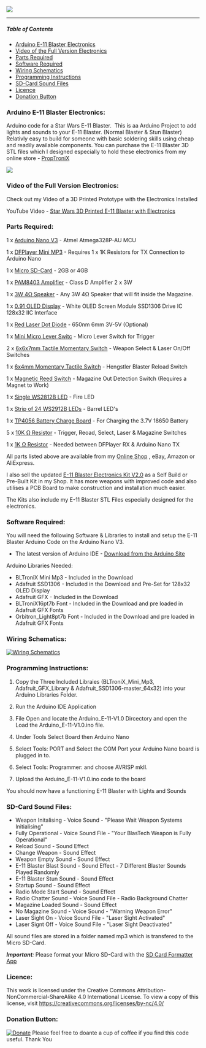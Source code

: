 ![](https://GalacticProps.co.uk/GitHub/Blaster_Scope/GitHub_Logo.jpg)


------------

##### *Table of Contents*

- [Arduino E-11 Blaster Electronics](#arduino-e-11-blaster-electronics)
- [Video of the Full Version Electronics](#video-of-the-full-version-electronics)
- [Parts Required](#parts-required)
- [Software Required](#software-required)
- [Wiring Schematics](#wiring-schematics)
- [Programming Instructions](#programming-instructions)
- [SD-Card Sound Files](#sd-card-sound-files)
- [Licence](#licence)
- [Donation Button](#donation-button)

### Arduino E-11 Blaster Electronics:

Arduino code for a Star Wars E-11 Blaster. 
This is aa Arduino Project to add lights and sounds to your E-11 Blaster. (Normal Blaster & Stun Blaster)
Relativly easy to build for someone with basic soldering skills using cheap and readily available components.
You can purchase the E-11 Blaster 3D STL files which I designed especially to hold these electronics from my online store - [PropTroniX](https://proptronix.co.uk/prop_stl_files/e-11-blaster-stl-files "PropTroniX")

![](https://www.galacticprops.co.uk/GitHub/E-11_Blaster/GitHub_E-11_1.png)

### Video of the Full Version Electronics:

Check out my Video of a 3D Printed Prototype with the Electronics Installed

YouTube Video - [Star Wars 3D Printed E-11 Blaster with Electronics](https://youtu.be/4NYTuRMlmhI "Star Wars 3D Printed E-11 Blaster with Electronics")

###  Parts Required:

1 x [Arduino Nano V3](https://proptronix.co.uk/arduino_components/microcontrollers/arduino-nano-v3-0 "Arduino Nano V3") - Atmel Atmega328P-AU MCU

1 x [DFPlayer Mini MP3](https://proptronix.co.uk/arduino_components/audio_components/dfplayer_mini_mp3 "DFPlayer Mini MP3") - Requires 1 x 1K Resistors for TX Connection to Arduino Nano

1 x [Micro SD-Card](https://proptronix.co.uk/arduino_components/audio_components/4gb-micro-sd-card "Micro SD-Card") - 2GB or 4GB

1 x [PAM8403 Amplifier](https://proptronix.co.uk/arduino_components/audio_components/pam8403-class-d-amplifier "PAM8403 Amplifier") - Class D Amplifier 2 x 3W

1 x [3W 4Ω Speaker](https://proptronix.co.uk/arduino_components/speakers/3w-4-ohm-speaker-with-lead "3W 4Ω Speaker") - Any 3W 4Ω Speaker that will fit inside the Magazine.

1 x [0.91 OLED Display](https://proptronix.co.uk/arduino_components/oled_displays/0-91-oled-display "0.91 OLED Display") - White OLED Screen Module SSD1306 Drive IC 128x32 IIC Interface

1 x [Red Laser Dot Diode](https://proptronix.co.uk/arduino_components/leds/red-dot-laser-diode-led "Red Laser Dot Diode") - 650nm 6mm 3V-5V (Optional)

1 x [Mini Micro Lever Switc](https://proptronix.co.uk/other_components/switches/micro-limit-lever-switch " Mini Micro Lever Switc") - Micro Lever Switch for Trigger

2 x [6x6x7mm Tactile Momentary Switch](https://proptronix.co.uk/other_components/switches/6mm-tactile-switch "6x6x7mm Tactile Momentary Switch") - Weapon Select & Laser On/Off Switches

1 x [6x4mm Momentary Tactile Switch](https://proptronix.co.uk/other_components/switches/6x4x5-mm-tactile-switch "6x4mm Momentary Tactile Switch") - Hengstler Blaster Reload Switch

1 x [Magnetic Reed Switch](https://proptronix.co.uk/other_components/switches/magnetic-reed-switch "Magnetic Reed Switch") - Magazine Out Detection Switch (Requires a Magnet to Work)

1 x [Single WS2812B LED](https://proptronix.co.uk/arduino_components/leds/single-rgb-neopixel-led "Single WS2812B LED") - Fire LED

1 x [Strip of 24 WS2912B LEDs](https://proptronix.co.uk/arduino_components/leds/e-11-blaster-neopixel-strip "Strip of 24 WS2912B LEDs") - Barrel LED's

1 x [TP4056 Battery Charge Board](https://proptronix.co.uk/other_components/battery_circuit_boards/usb-battery-charger-tp4056 "TP4056 Battery Charge Board") - For Charging the 3.7V 18650 Battery

5 x [10K Ω Resistor](https://proptronix.co.uk/other_components/resistors/1-4w-carbon-film-resistors "10K Ω Resistor") - Trigger, Reoad, Select, Laser & Magazine Switches

1 x [1K Ω Resistor](https://proptronix.co.uk/other_components/resistors/1-4w-carbon-film-resistors "1K Ω Resistor") - Needed between DFPlayer RX & Arduino Nano TX

All parts listed above are available from my [Online Shop](https://proptronix.co.uk "Online Shop") , eBay, Amazon or AliExpress.

I also sell the updated [E-11 Blaster Electronics Kit V2.0](https://proptronix.co.uk/prop-electronics/e-11-blaster-electronics-kit-v2 "E-11 Blaster Electronics Kit V2.0") as a Self Build or Pre-Built Kit in my Shop. It has more weapons with improved code and also utilises a PCB Board to make construction and installation much easier.

The Kits also include my E-11 Blaster STL Files especially designed for the electronics.

###  Software Required:

You will need the following Software & Libraries to install and setup the E-11 Blaster Arduino Code on the Arduino Nano V3.
- The latest version of Arduino IDE - [Download from the Arduino Site](https://www.arduino.cc/en/Main/Software "Download from the Arduino Site")

Arduino Libraries Needed:

- BLTroniX Mini Mp3 - Included in the Download
- Adafruit SSD1306 - Included in the Download and Pre-Set for 128x32 OLED Display
- Adafruit GFX - Included in the Download
- BLTroniX16pt7b Font - Included in the Download and pre loaded in Adafruit GFX Fonts
- Orbitron_Light8pt7b Font - Included in the Download and pre loaded in Adafruit GFX Fonts

###  Wiring Schematics:

[![Wiring Schematics](https://www.galacticprops.co.uk/GitHub/E-11_Blaster/GitHub_E-11_Schematics.png "Wiring Schematics")](https://www.galacticprops.co.uk/GitHub/E-11_Blaster/GitHub_E-11_Schematics.png "Wiring Schematics")

###  Programming Instructions:

1. Copy the Three Included Libraies (BLTroniX_Mini_Mp3, Adafruit_GFX_Library & Adafruit_SSD1306-master_64x32) into your Arduino Libraries Folder.

2. Run the Arduino IDE Application

3. File Open and locate the Arduino_E-11-V1.0 Dircectory and open the Load the Arduino_E-11-V1.0.ino file.

4. Under Tools Select Board then Arduino Nano

5. Select Tools: PORT and Select the COM Port your Arduino Nano board is plugged in to.

6. Select Tools: Programmer: and choose AVRISP mkII.

7. Upload the Arduino_E-11-V1.0.ino code to the board

You should now have a functioning E-11 Blaster with Lights and Sounds

### SD-Card Sound Files:

- Weapon Initalising - Voice Sound - "Please Wait Weapon Systems Initialising"
- Fully Operational - Voice Sound File - "Your BlasTech Weapon is Fully Operational"
- Reload Sound - Sound Effect
- Change Weapon - Sound Effect
- Weapon Empty Sound - Sound Effect
- E-11 Blaster Blast Sound - Sound Effect - 7 Different Blaster Sounds Played Randomly
- E-11 Blaster Stun Sound - Sound Effect
- Startup Sound - Sound Effect
- Radio Mode Start Sound - Sound Effect
- Radio Chatter Sound - Voice Sound File - Radio Background Chatter
- Magazine Loaded Sound - Sound Effect
- No Magazine Sound - Voice Sound - "Warning Weapon Error"
- Laser Sight On - Voice Sound File - "Laser Sight Activated"
- Laser Signt Off - Voice Sound File - "Laser Sight Deactivated"

All sound files are stored in a folder named mp3 which is transfered to the Micro SD-Card.

***Important**:*
Please  format your Micro SD-Card with the [SD Card Formatter App](https://www.sdcard.org/downloads/formatter/ "SD Card Formatter App")

###  Licence:

This work is licensed under the Creative Commons Attribution-NonCommercial-ShareAlike 4.0 International License.
To view a copy of this license, visit https://creativecommons.org/licenses/by-nc/4.0/


### Donation Button:
[![Donate](https://img.shields.io/badge/Donate-PayPal-green.svg)](https://www.paypal.com/donate/?hosted_button_id=PEK9F5JV4Q6NL) Please feel free to doante a cup of coffee if you find this code useful. Thank You
